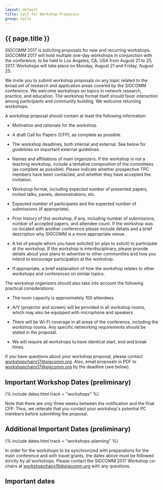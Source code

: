 ```yaml
---
layout: default
title: Call for Workshop Proposals
group: Calls
---
```


## {{ page.title }}

SIGCOMM 2017 is soliciting proposals for new and recurring workshops. SIGCOMM 2017 will hold multiple one-day workshops in conjunction with the conference, to be held in Los Angeles, CA, USA from August 21 to 25, 2017. Workshops will take place on Monday, August 21 and Friday, August 25.

We invite you to submit workshop proposals on any topic related to the broad set of research and application areas covered by the SIGCOMM conference. We welcome workshops on topics in network research, practice, and education. The workshop format itself should favor interaction among participants and community building. We welcome returning workshops.

A workshop proposal should contain at least the following information:

- Motivation and rationale for the workshop.

- A draft Call for Papers (CFP), as complete as possible.

- The workshop deadlines, both internal and external. See below for guidelines on important external guidelines.

- Names and affiliations of main organizers. If the workshop is not a teaching workshop, include a tentative composition of the committees (as complete as possible). Please indicate whether prospective TPC members have been contacted, and whether they have accepted the invitation.

- Workshop format, including expected number of presented papers, invited talks, panels, demonstrations, etc.

- Expected number of participants and the expected number of submissions (if appropriate).

- Prior history of this workshop, if any, including number of submissions, number of accepted papers, and attendee count. If the workshop was co-located with another conference please include details and a brief description why SIGCOMM is a more appropriate venue.

- A list of people whom you have solicited (or plan to solicit) to participate at the workshop. If the workshop is interdisciplinary, please provide details about your plans to advertise to other communities and how you intend to encourage participation at the workshop.

- If appropriate, a brief explanation of how the workshop relates to other workshops and conferences on similar topics.

The workshop organizers should also take into account the following practical considerations:

- The room capacity is approximately 100 attendees.

- A/V (projector and screen) will be provided in all workshop rooms, which may also be equipped with microphone and speakers.

- There will be Wi-Fi coverage in all areas of the conference, including the workshop rooms. Any specific networking requirements should be stated in the proposal.

- We will require all workshops to have identical start, end and break times.

If you have questions about your workshop proposal, please contact workshopchairs17@sigcomm.org.  Also, email proposals in PDF to workshopchairs17@sigcomm.org by the deadline (see below).

Important Workshop Dates (preliminary)
--------------------------------------

{% include dates.html track = "workshops" %}

Note that there are only three weeks between the notification and the final CFP.  Thus, we reiterate that you contact your workshop's potential PC members before submitting the proposal.

Additional Important Dates (preliminary)
----------------------------------------

{% include dates.html track = "workshops-planning" %}

In order for the workshops to be synchronized with preparations for the main conference and with travel grants, the dates above must be followed strictly by all workshops. Please contact the SIGCOMM 2017 Workshop co-chairs at workshopchairs16@sigcomm.org with any questions.


## Important dates


<!-- <a href="files/cft.pdf" rel="external" data-role="button" class="dl-button button">Download this call as a PDF</a> -->
